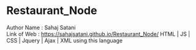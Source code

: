 # Restaurant_Node
Author Name : Sahaj Satani<br>
Link of Web : https://sahajsatani.github.io/Restaurant_Node/
HTML | JS | CSS | Jquery | Ajax | XML using this language

